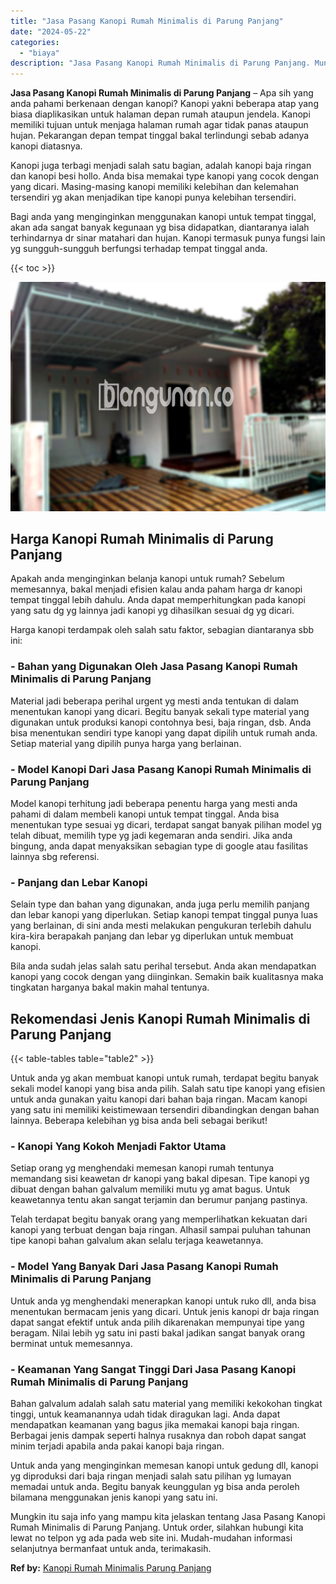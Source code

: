 ```yaml
---
title: "Jasa Pasang Kanopi Rumah Minimalis di Parung Panjang"
date: "2024-05-22"
categories: 
  - "biaya"
description: "Jasa Pasang Kanopi Rumah Minimalis di Parung Panjang. Mungkin itu saja info yang mampu kita jelaskan tentang Jasa Pasang Kanopi Rumah Minimalis di Parung Pan..."
---
```


**Jasa Pasang Kanopi Rumah Minimalis di Parung Panjang** – Apa sih yang anda pahami berkenaan dengan kanopi? Kanopi yakni beberapa atap yang biasa diaplikasikan untuk halaman depan rumah ataupun jendela. Kanopi memiliki tujuan untuk menjaga halaman rumah agar tidak panas ataupun hujan. Pekarangan depan tempat tinggal bakal terlindungi sebab adanya kanopi diatasnya.

Kanopi juga terbagi menjadi salah satu bagian, adalah kanopi baja ringan dan kanopi besi hollo. Anda bisa memakai type kanopi yang cocok dengan yang dicari. Masing-masing kanopi memiliki kelebihan dan kelemahan tersendiri yg akan menjadikan tipe kanopi punya kelebihan tersendiri.

Bagi anda yang menginginkan menggunakan kanopi untuk tempat tinggal, akan ada sangat banyak kegunaan yg bisa didapatkan, diantaranya ialah terhindarnya dr sinar matahari dan hujan. Kanopi termasuk punya fungsi lain yg sungguh-sungguh berfungsi terhadap tempat tinggal anda.

{{< toc >}}

![Jasa Pasang Kanopi Rumah Minimalis di Parung Panjang](/images/harga-kanopi-minimalis-45.png)

## Harga Kanopi Rumah Minimalis di Parung Panjang

Apakah anda menginginkan belanja kanopi untuk rumah? Sebelum memesannya, bakal menjadi efisien kalau anda paham harga dr kanopi tempat tinggal lebih dahulu. Anda dapat memperhitungkan pada kanopi yang satu dg yg lainnya jadi kanopi yg dihasilkan sesuai dg yg dicari.

Harga kanopi terdampak oleh salah satu faktor, sebagian diantaranya sbb ini:

### \- Bahan yang Digunakan Oleh Jasa Pasang Kanopi Rumah Minimalis di Parung Panjang

Material jadi beberapa perihal urgent yg mesti anda tentukan di dalam menentukan kanopi yang dicari. Begitu banyak sekali type material yang digunakan untuk produksi kanopi contohnya besi, baja ringan, dsb. Anda bisa menentukan sendiri type kanopi yang dapat dipilih untuk rumah anda. Setiap material yang dipilih punya harga yang berlainan.

### \- Model Kanopi Dari Jasa Pasang Kanopi Rumah Minimalis di Parung Panjang

Model kanopi terhitung jadi beberapa penentu harga yang mesti anda pahami di dalam membeli kanopi untuk tempat tinggal. Anda bisa menentukan type sesuai yg dicari, terdapat sangat banyak pilihan model yg telah dibuat, memilih type yg jadi kegemaran anda sendiri. Jika anda bingung, anda dapat menyaksikan sebagian type di google atau fasilitas lainnya sbg referensi.

### \- Panjang dan Lebar Kanopi

Selain type dan bahan yang digunakan, anda juga perlu memilih panjang dan lebar kanopi yang diperlukan. Setiap kanopi tempat tinggal punya luas yang berlainan, di sini anda mesti melakukan pengukuran terlebih dahulu kira-kira berapakah panjang dan lebar yg diperlukan untuk membuat kanopi.

Bila anda sudah jelas salah satu perihal tersebut. Anda akan mendapatkan kanopi yang cocok dengan yang diinginkan. Semakin baik kualitasnya maka tingkatan harganya bakal makin mahal tentunya.

## Rekomendasi Jenis Kanopi Rumah Minimalis di Parung Panjang

{{< table-tables table="table2" >}}

Untuk anda yg akan membuat kanopi untuk rumah, terdapat begitu banyak sekali model kanopi yang bisa anda pilih. Salah satu tipe kanopi yang efisien untuk anda gunakan yaitu kanopi dari bahan baja ringan. Macam kanopi yang satu ini memiliki keistimewaan tersendiri dibandingkan dengan bahan lainnya. Beberapa kelebihan yg bisa anda beli sebagai berikut!

### \- Kanopi Yang Kokoh Menjadi Faktor Utama

Setiap orang yg menghendaki memesan kanopi rumah tentunya memandang sisi keawetan dr kanopi yang bakal dipesan. Tipe kanopi yg dibuat dengan bahan galvalum memiliki mutu yg amat bagus. Untuk keawetannya tentu akan sangat terjamin dan berumur panjang pastinya.

Telah terdapat begitu banyak orang yang memperlihatkan kekuatan dari kanopi yang terbuat dengan baja ringan. Alhasil sampai puluhan tahunan tipe kanopi bahan galvalum akan selalu terjaga keawetannya.

### \- Model Yang Banyak Dari Jasa Pasang Kanopi Rumah Minimalis di Parung Panjang

Untuk anda yg menghendaki menerapkan kanopi untuk ruko dll, anda bisa menentukan bermacam jenis yang dicari. Untuk jenis kanopi dr baja ringan dapat sangat efektif untuk anda pilih dikarenakan mempunyai tipe yang beragam. Nilai lebih yg satu ini pasti bakal jadikan sangat banyak orang berminat untuk memesannya.

### \- Keamanan Yang Sangat Tinggi Dari Jasa Pasang Kanopi Rumah Minimalis di Parung Panjang

Bahan galvalum adalah salah satu material yang memiliki kekokohan tingkat tinggi, untuk keamanannya udah tidak diragukan lagi. Anda dapat mendapatkan keamanan yang bagus jika memakai kanopi baja ringan. Berbagai jenis dampak seperti halnya rusaknya dan roboh dapat sangat minim terjadi apabila anda pakai kanopi baja ringan.

Untuk anda yang menginginkan memesan kanopi untuk gedung dll, kanopi yg diproduksi dari baja ringan menjadi salah satu pilihan yg lumayan memadai untuk anda. Begitu banyak keunggulan yg bisa anda peroleh bilamana menggunakan jenis kanopi yang satu ini.

Mungkin itu saja info yang mampu kita jelaskan tentang Jasa Pasang Kanopi Rumah Minimalis di Parung Panjang. Untuk order, silahkan hubungi kita lewat no telpon yg ada pada web site ini. Mudah-mudahan informasi selanjutnya bermanfaat untuk anda, terimakasih.

**Ref by:**  [Kanopi Rumah Minimalis Parung Panjang](https://id.wikipedia.org/wiki/Kanopi)
